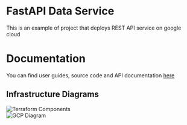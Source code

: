 # FastAPI Data Service  
This is an example of project that deploys REST API service on google cloud  

# Documentation
You can find user guides, source code and API documentation [here](https://ychernushenko.github.io/fastapi-data-service/index.html)  

## Infrastructure Diagrams

![Terraform Components](https://ychernushenko.github.io/fastapi-data-service/docs/terraform-diagram.png)  
![GCP Diagram](https://ychernushenko.github.io/fastapi-data-service/docs/gcp-diagram.png)
